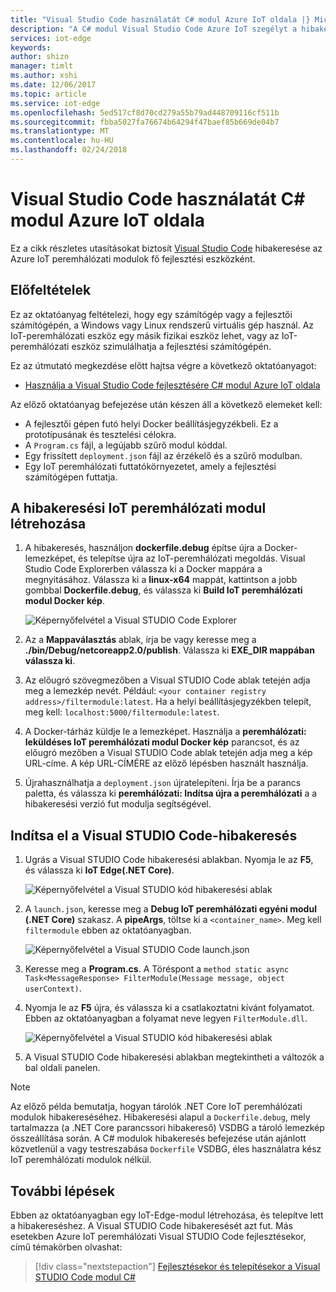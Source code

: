 ```yaml
---
title: "Visual Studio Code használatát C# modul Azure IoT oldala |} Microsoft Docs"
description: "A C# modul Visual Studio Code Azure IoT szegélyt a hibakereséshez."
services: iot-edge
keywords: 
author: shizn
manager: timlt
ms.author: xshi
ms.date: 12/06/2017
ms.topic: article
ms.service: iot-edge
ms.openlocfilehash: 5ed517cf8d70cd279a55b79ad448709116cf511b
ms.sourcegitcommit: fbba5027fa76674b64294f47baef85b669de04b7
ms.translationtype: MT
ms.contentlocale: hu-HU
ms.lasthandoff: 02/24/2018
---
```

# <a name="use-visual-studio-code-to-debug-a-c-module-with-azure-iot-edge"></a>Visual Studio Code használatát C# modul Azure IoT oldala
Ez a cikk részletes utasításokat biztosít [Visual Studio Code](https://code.visualstudio.com/) hibakeresése az Azure IoT peremhálózati modulok fő fejlesztési eszközként.

## <a name="prerequisites"></a>Előfeltételek
Ez az oktatóanyag feltételezi, hogy egy számítógép vagy a fejlesztői számítógépén, a Windows vagy Linux rendszerű virtuális gép használ. Az IoT-peremhálózati eszköz egy másik fizikai eszköz lehet, vagy az IoT-peremhálózati eszköz szimulálhatja a fejlesztési számítógépén.

Ez az útmutató megkezdése előtt hajtsa végre a következő oktatóanyagot:
- [Használja a Visual Studio Code fejlesztésére C# modul Azure IoT oldala](how-to-vscode-develop-csharp-module.md)

Az előző oktatóanyag befejezése után készen áll a következő elemeket kell:
- A fejlesztői gépen futó helyi Docker beállításjegyzékbeli. Ez a prototípusának és tesztelési célokra.
- A `Program.cs` fájl, a legújabb szűrő modul kóddal.
- Egy frissített `deployment.json` fájl az érzékelő és a szűrő modulban.
- Egy IoT peremhálózati futtatókörnyezetet, amely a fejlesztési számítógépen futtatja.

## <a name="build-your-iot-edge-module-for-debugging"></a>A hibakeresési IoT peremhálózati modul létrehozása
1. A hibakeresés, használjon **dockerfile.debug** építse újra a Docker-lemezképet, és telepítse újra az IoT-peremhálózati megoldás. Visual Studio Code Explorerben válassza ki a Docker mappára a megnyitásához. Válassza ki a **linux-x64** mappát, kattintson a jobb gombbal **Dockerfile.debug**, és válassza ki **Build IoT peremhálózati modul Docker kép**.

    ![Képernyőfelvétel a Visual STUDIO Code Explorer](./media/how-to-debug-csharp-module/build-debug-image.png)

3. Az a **Mappaválasztás** ablak, írja be vagy keresse meg a **./bin/Debug/netcoreapp2.0/publish**. Válassza ki **EXE_DIR mappában válassza ki**.
4. Az előugró szövegmezőben a Visual STUDIO Code ablak tetején adja meg a lemezkép nevét. Például: `<your container registry address>/filtermodule:latest`. Ha a helyi beállításjegyzékben telepít, meg kell: `localhost:5000/filtermodule:latest`.
5. A Docker-tárház küldje le a lemezképet. Használja a **peremhálózati: leküldéses IoT peremhálózati modul Docker kép** parancsot, és az előugró mezőben a Visual STUDIO Code ablak tetején adja meg a kép URL-címe. A kép URL-CÍMÉRE az előző lépésben használt használja.
6. Újrahasználhatja a `deployment.json` újratelepíteni. Írja be a parancs paletta, és válassza ki **peremhálózati: Indítsa újra a peremhálózati** a a hibakeresési verzió fut modulja segítségével.

## <a name="start-debugging-in-vs-code"></a>Indítsa el a Visual STUDIO Code-hibakeresés
1. Ugrás a Visual STUDIO Code hibakeresési ablakban. Nyomja le az **F5**, és válassza ki **IoT Edge(.NET Core)**.

    ![Képernyőfelvétel a Visual STUDIO kód hibakeresési ablak](./media/how-to-debug-csharp-module/f5-debug-option.png)

2. A `launch.json`, keresse meg a **Debug IoT peremhálózati egyéni modul (.NET Core)** szakasz. A **pipeArgs**, töltse ki a `<container_name>`. Meg kell `filtermodule` ebben az oktatóanyagban.

    ![Képernyőfelvétel a Visual STUDIO Code launch.json](./media/how-to-debug-csharp-module/add-container-name.png)

3. Keresse meg a **Program.cs**. A Töréspont a `method static async Task<MessageResponse> FilterModule(Message message, object userContext)`.
4. Nyomja le az **F5** újra, és válassza ki a csatlakoztatni kívánt folyamatot. Ebben az oktatóanyagban a folyamat neve legyen `FilterModule.dll`.

    ![Képernyőfelvétel a Visual STUDIO kód hibakeresési ablak](./media/how-to-debug-csharp-module/attach-process.png)

5. A Visual STUDIO Code hibakeresési ablakban megtekintheti a változók a bal oldali panelen. 

> [!NOTE]
> Az előző példa bemutatja, hogyan tárolók .NET Core IoT peremhálózati modulok hibakereséséhez. Hibakeresési alapul a `Dockerfile.debug`, mely tartalmazza (a .NET Core parancssori hibakereső) VSDBG a tároló lemezkép összeállítása során. A C# modulok hibakeresés befejezése után ajánlott közvetlenül a vagy testreszabása `Dockerfile` VSDBG, éles használatra kész IoT peremhálózati modulok nélkül.

## <a name="next-steps"></a>További lépések

Ebben az oktatóanyagban egy IoT-Edge-modul létrehozása, és telepítve lett a hibakereséshez. A Visual STUDIO Code hibakeresését azt fut. Más esetekben Azure IoT peremhálózati Visual STUDIO Code fejlesztésekor, című témakörben olvashat: 

> [!div class="nextstepaction"]
> [Fejlesztésekor és telepítésekor a Visual STUDIO Code modul C#](how-to-vscode-develop-csharp-module.md)
